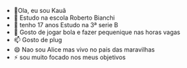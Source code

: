 - 👋Ola, eu sou Kauã 
- 👀 Estudo na escola Roberto Bianchi
- 🌱 tenho 17 anos
  Estudo na 3ª serie B
- 💞️ Gosto de jogar bola e fazer pequenique nas horas vagas
- 📫 Gosto de plug
- 😄 Nao sou Alice mas vivo no pais das maravilhas
- ⚡ sou muito focado nos meus objetivos

<!---
Kauasilvabianchi/Kauasilvabianchi is a ✨ special ✨ repository because its `README.md` (this file) appears on your GitHub profile.
You can click the Preview link to take a look at your changes.
--->
